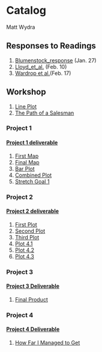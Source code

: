 # Catalog

Matt Wydra

## Responses to Readings

1. [Blumenstock_response](https://github.com/mpwydra/workshop/blob/master/blumenstock.md) (Jan. 27)
2. [Lloyd_et_al.](https://github.com/mpwydra/workshop/blob/master/Lloyd_et_al.md) (Feb. 10)
3. [Wardrop et al.](https://github.com/mpwydra/workshop/blob/master/Wardrop_et_al.md)(Feb. 17)

## Workshop

1. [Line Plot](https://github.com/mpwydra/workshop/blob/master/Rplot_1.png)
2. [The Path of a Salesman](https://github.com/mpwydra/workshop/blob/master/Rplot_3.png)

### Project 1

#### [Project 1 deliverable](https://github.com/mpwydra/workshop/blob/master/Prj_1_Deliv.md)

1. [First Map](https://github.com/mpwydra/workshop/blob/master/Co%CC%82te_D'Ivoire.png)
2. [Final Map](https://github.com/mpwydra/workshop/blob/master/CIV_pop19.png)
3. [Bar Plot](https://github.com/mpwydra/workshop/blob/master/Geom_Bar_Plot_Final.png)
4. [Combined Plot](https://github.com/mpwydra/workshop/blob/master/Prj_1_Final.png)
5. [Stretch Goal 1](https://github.com/mpwydra/workshop/blob/master/Stretch_Plot.png)

### Project 2

#### [Project 2 deliverable](https://github.com/mpwydra/workshop/blob/master/Prj2_Deliv.md)

1. [First Plot](https://github.com/mpwydra/workshop/blob/master/P2Plot1.png)
2. [Second Plot](https://github.com/mpwydra/workshop/blob/master/P2Plot2.png)
3. [Third Plot](https://github.com/mpwydra/workshop/blob/master/P2Plot3.png)
4. [Plot 4.1](https://github.com/mpwydra/workshop/blob/master/P2Plot4.png)
5. [Plot 4.2](https://github.com/mpwydra/workshop/blob/master/P2Plot4_2.png)
6. [Plot 4.3](https://github.com/mpwydra/workshop/blob/master/P2Plot4_3.png)

### Project 3

#### [Project 3 Deliverable](https://github.com/mpwydra/workshop/blob/master/Prj3_Deliv.md)

1. [Final Product](https://github.com/mpwydra/workshop/blob/master/look4orange.png)

### Project 4

#### [Project 4 Deliverable](https://github.com/mpwydra/workshop/blob/master/Prj4_Deliv.md)

1. [How Far I Managed to Get](FIIIINALLLLLL.png)
